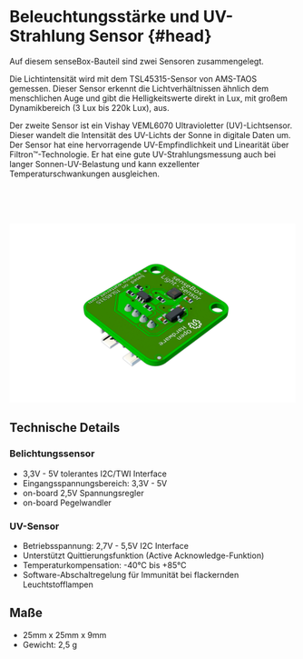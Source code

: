 # Beleuchtungsstärke und UV-Strahlung Sensor {#head}
<div class="description">

Auf diesem senseBox-Bauteil sind zwei Sensoren zusammengelegt.

Die Lichtintensität wird mit dem TSL45315-Sensor von AMS-TAOS gemessen. Dieser Sensor erkennt die Lichtverhältnissen ähnlich dem menschlichen Auge und gibt die Helligkeitswerte direkt in Lux, mit großem Dynamikbereich (3 Lux bis 220k Lux), aus.

Der zweite Sensor ist ein Vishay VEML6070 Ultravioletter (UV)-Lichtsensor. Dieser wandelt die Intensität des UV-Lichts der Sonne in digitale Daten um. Der Sensor hat eine hervorragende UV-Empfindlichkeit und Linearität über Filtron™-Technologie. Er hat eine gute UV-Strahlungsmessung auch bei langer Sonnen-UV-Belastung und kann exzellenter Temperaturschwankungen ausgleichen.
</div>
<div class="line">
    <br>
    <br>
    <br>
</div>

![Beleuchtungsstärke und UV-Stahlung](../../pictures/tsl%20top.png)

## Technische Details

### Belichtungssensor

* 3,3V - 5V tolerantes I2C/TWI Interface
* Eingangsspannungsbereich: 3,3V - 5V
* on-board 2,5V Spannungsregler
* on-board Pegelwandler

### UV-Sensor

* Betriebsspannung: 2,7V - 5,5V I2C Interface
* Unterstützt Quittierungsfunktion (Active Acknowledge-Funktion)
* Temperaturkompensation: -40°C bis +85°C
* Software-Abschaltregelung für Immunität bei flackernden Leuchtstofflampen

## Maße
* 25mm x 25mm x 9mm
* Gewicht: 2,5 g